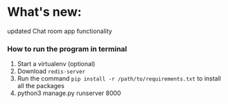 # What's new:
updated Chat room app functionality

### How to run the program in terminal
1. Start a virtualenv (optional)
2. Download `redis-server`
3. Run the command `pip install -r /path/to/requirements.txt` to install all the packages
4. python3 manage.py runserver 8000